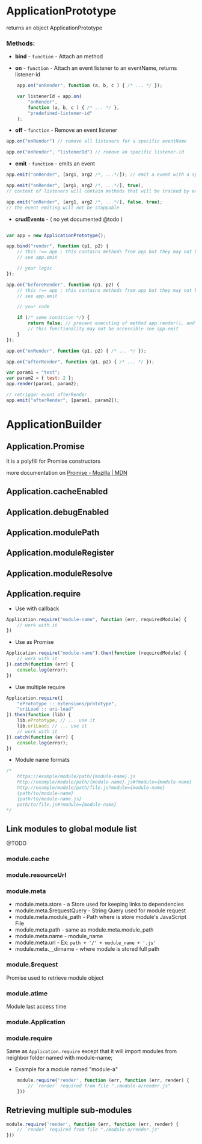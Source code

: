 # ApplicationPrototype

returns an object ApplicationPrototype

### Methods:

- **bind** - `function` - Attach an method

- **on** - `function` - Attach an event listener to an eventName, returns listener-id
```js
	app.on("onRender", function (a, b, c ) { /* ... */ });
```
```js
	var listenerId = app.on(
		"onRender",
		function (a, b, c ) { /* ... */ },
		"predefined-listener-id"
	);
```

- **off** - `function` - Remove an event listener
```js
app.on("onRender") // remove all listeners for a specific eventName
```
```js
app.on("onRender", "listenerId") // remove an specific listener-id
```

- **emit** - `function` - emits an event
```js
app.emit("onRender", [arg1, arg2 /*, ...*/]); // emit a event with a specific eventName
```
```js
app.emit("onRender", [arg1, arg2 /*, ...*/], true);
// context of listeners will contain methods that will be tracked by events
```
```js
app.emit("onRender", [arg1, arg2 /*, ...*/], false, true);
// the event emiting will not be stoppable
```

- **crudEvents** - ( no yet documented @todo )
```js

var app = new ApplicationPrototype();

app.bind("render", function (p1, p2) {
	// this !== app ; this contains methods from app but they may not be listened
	// see app.emit

	// your logic
});

app.on("beforeRender", function (p1, p2) {
	// this !== app ; this contains methods from app but they may not be listened
	// see app.emit

	// your code

	if (/* some condition */) {
		return false; // prevent executing of method app.render(), and stop next listeners
		// this functionality may not be accessible see app.emit
	}
});

app.on("onRender", function (p1, p2) { /* ... */ });

app.on("afterRender", function (p1, p2) { /* ... */ });

var param1 = "test";
var param2 = { test: 2 };
app.render(param1, param2);

// retrigger event afterRender
app.emit("afterRender", [param1, param2]);
```

# ApplicationBuilder

## Application.Promise

It is a polyfill for Promise constructors

more documentation on [Promise - Mozilla | MDN](https://developer.mozilla.org/en-US/docs/Mozilla/JavaScript_code_modules/Promise.jsm/Promise)

## Application.cacheEnabled

## Application.debugEnabled

## Application.modulePath

## Application.moduleRegister

## Application.moduleResolve

## Application.require

- Use with callback

```js
Application.require("module-name", function (err, requiredModule) {
	// work with it
})
```

- Use as Promise

```js
Application.require("module-name").then(function (requiredModule) {
	// work with it
}).catch(function (err) {
	console.log(error);
})
```

- Use multiple require

```js
Application.require([
	"ePrototype :: extensions/prototype",
	"uriLoad :: uri-load"
]).then(function (lib) {
	lib.ePrototype; // ... use it
	lib.uriLoad; // ... use it
	// work with it
}).catch(function (err) {
	console.log(error);
})
```

- Module name formats

```js
/*
	https://example/module/path/{module-name}.js
	http://example/module/path/{module-name}.js#?module={module-name}
	http://example/module/path/file.js?module={module-name}
	{path/to/module-name}
	{path/to/module-name.js}
	path/to/file.js#?module={module-name}
*/
```

## Link modules to global module list

@TODO

### module.cache

### module.resourceUrl

### module.meta

- module.meta.store	- a Store used for keeping links to dependencies
- module.meta.$requestQuery - String Query used for module request
- module.meta.module_path - Path where is store module's JavaScript File
- module.meta.path	- same as module.meta.module_path
- module.meta.name	- module_name
- module.meta.url	- Ex: `path + '/' + module_name + '.js'`
- module.meta.\_\_dirname	- where module is stored full path

### module.$request

Promise used to retrieve module object

### module.atime

Module last access time

### module.Application

### module.require

Same as `Application.require` except that it will import modules from neighbor folder named with module-name;

- Example for a module named "module-a"

```javascript
	module.require('render', function (err, function (err, render) {
		// `render` required from file "./module-a/render.js"
	}))
```

## Retrieving multiple sub-modules

```javascript
module.require('render', function (err, function (err, render) {
	// `render` required from file "./module-a/render.js"
}))

```
